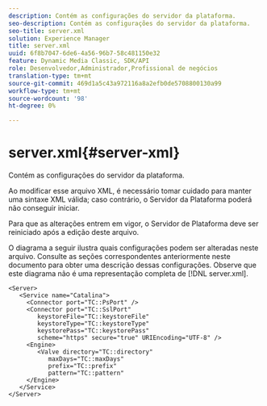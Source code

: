 ```yaml
---
description: Contém as configurações do servidor da plataforma.
seo-description: Contém as configurações do servidor da plataforma.
seo-title: server.xml
solution: Experience Manager
title: server.xml
uuid: 6f8b7047-6de6-4a56-96b7-58c481150e32
feature: Dynamic Media Classic, SDK/API
role: Desenvolvedor,Administrador,Profissional de negócios
translation-type: tm+mt
source-git-commit: 469d1a5c43a972116a8a2efb0de5708800130a99
workflow-type: tm+mt
source-wordcount: '98'
ht-degree: 0%

---
```



# server.xml{#server-xml}

Contém as configurações do servidor da plataforma.

Ao modificar esse arquivo XML, é necessário tomar cuidado para manter uma sintaxe XML válida; caso contrário, o Servidor da Plataforma poderá não conseguir iniciar.

Para que as alterações entrem em vigor, o Servidor de Plataforma deve ser reiniciado após a edição deste arquivo.

O diagrama a seguir ilustra quais configurações podem ser alteradas neste arquivo. Consulte as seções correspondentes anteriormente neste documento para obter uma descrição dessas configurações. Observe que este diagrama não é uma representação completa de [!DNL server.xml].

```
<Server>
   <Service name="Catalina">
     <Connector port="TC::PsPort" />
     <Connector port="TC::SslPort"
        keystoreFile="TC::keystoreFile"
        keystoreType="TC::keystoreType"
        keystorePass="TC::keystorePass" 
        scheme="https" secure="true" URIEncoding="UTF-8" />
     <Engine>
        <Valve directory="TC::directory" 
           maxDays="TC::maxDays" 
           prefix="TC::prefix" 
           pattern="TC::pattern" 
     </Engine>  
   </Service>
</Server>
```

